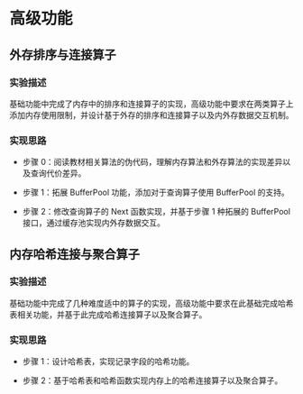# 高级功能

## 外存排序与连接算子

### 实验描述

基础功能中完成了内存中的排序和连接算子的实现，高级功能中要求在两类算子上添加内存使用限制，并设计基于外存的排序和连接算子以及内外存数据交互机制。

### 实现思路

-   步骤 0：阅读教材相关算法的伪代码，理解内存算法和外存算法的实现差异以及查询代价差异。

-   步骤 1：拓展 BufferPool 功能，添加对于查询算子使用 BufferPool 的支持。

-   步骤 2：修改查询算子的 Next 函数实现，并基于步骤 1 种拓展的 BufferPool 接口，通过缓存池实现内外存数据交互。

## 内存哈希连接与聚合算子

### 实验描述

基础功能中完成了几种难度适中的算子的实现，高级功能中要求在此基础完成哈希表相关功能，并基于此完成哈希连接算子以及聚合算子。

### 实现思路

-   步骤 1：设计哈希表，实现记录字段的哈希功能。

-   步骤 2：基于哈希表和哈希函数实现内存上的哈希连接算子以及聚合算子。
